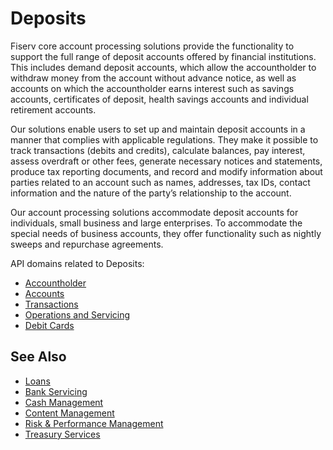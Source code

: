 # Deposits

Fiserv core account processing solutions provide the functionality to support the full range of deposit accounts offered by financial institutions. This includes demand deposit accounts, which allow the accountholder to withdraw money from the account without advance notice, as well as accounts on which the accountholder earns interest such as savings accounts, certificates of deposit, health savings accounts and individual retirement accounts. 


Our solutions enable users to set up and maintain deposit accounts in a manner that complies with applicable regulations. They make it possible to track transactions (debits and credits), calculate balances, pay interest, assess overdraft or other fees, generate necessary notices and statements, produce tax reporting documents, and record and modify information about parties related to an account such as names, addresses, tax IDs, contact information and the nature of the party’s relationship to the account. 


Our account processing solutions accommodate deposit accounts for individuals, small business and large enterprises. To accommodate the special needs of business accounts, they offer functionality such as nightly sweeps and repurchase agreements.

API domains related to Deposits: 
- [Accountholder](?path=docs/fintechs/accountholder.md "Click to open")
- [Accounts](?path=docs/fintechs/accounts.md "Click to open")
- [Transactions](?path=docs/fintechs/transactions.md "Click to open")
- [Operations and Servicing](?path=docs/fintechs/servicing.md "Click to open")
- [Debit Cards](?path=docs/fintechs/cards.md "Click to open")


## See Also
- [Loans](?path=docs/banks-and-CU/loans.md "Click to open")
- [Bank Servicing](?path=docs/banks-and-CU/bank-servicing.md "Click to open")
- [Cash Management](?path=docs/banks-and-CU/cash-mgt.md "Click to open")
- [Content Management](?path=docs/banks-and-CU/content-mgt.md "Click to open")
- [Risk & Performance Management](?path=docs/banks-and-CU/riskMgt.md "Click to open")
- [Treasury Services](?path=docs/banks-and-CU/treasury-services.md "Click to open")

